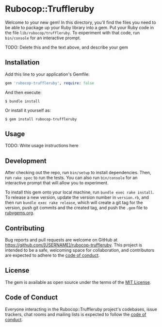 # Rubocop::Truffleruby

Welcome to your new gem! In this directory, you'll find the files you need to be able to package up your Ruby library into a gem. Put your Ruby code in the file `lib/rubocop/truffleruby`. To experiment with that code, run `bin/console` for an interactive prompt.

TODO: Delete this and the text above, and describe your gem

## Installation

Add this line to your application's Gemfile:

```ruby
gem 'rubocop-truffleruby', require: false
```

And then execute:

    $ bundle install

Or install it yourself as:

    $ gem install rubocop-truffleruby

## Usage

TODO: Write usage instructions here

## Development

After checking out the repo, run `bin/setup` to install dependencies. Then, run `rake spec` to run the tests. You can also run `bin/console` for an interactive prompt that will allow you to experiment.

To install this gem onto your local machine, run `bundle exec rake install`. To release a new version, update the version number in `version.rb`, and then run `bundle exec rake release`, which will create a git tag for the version, push git commits and the created tag, and push the `.gem` file to [rubygems.org](https://rubygems.org).

## Contributing

Bug reports and pull requests are welcome on GitHub at https://github.com/[USERNAME]/rubocop-truffleruby. This project is intended to be a safe, welcoming space for collaboration, and contributors are expected to adhere to the [code of conduct](https://github.com/[USERNAME]/rubocop-truffleruby/blob/master/CODE_OF_CONDUCT.md).

## License

The gem is available as open source under the terms of the [MIT License](https://opensource.org/licenses/MIT).

## Code of Conduct

Everyone interacting in the Rubocop::Truffleruby project's codebases, issue trackers, chat rooms and mailing lists is expected to follow the [code of conduct](https://github.com/[USERNAME]/rubocop-truffleruby/blob/master/CODE_OF_CONDUCT.md).
